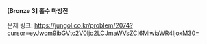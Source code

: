 **[Bronze 3] 홀수 마방진**

문제 링크: https://jungol.co.kr/problem/2074?cursor=eyJwcm9ibGVtc2V0Ijo2LCJmaWVsZCI6MiwiaWR4IjoxM30=
